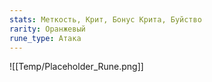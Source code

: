 ```yaml
---
stats: Меткость, Крит, Бонус Крита, Буйство
rarity: Оранжевый
rune_type: Атака
---
```

![[Temp/Placeholder_Rune.png]]
